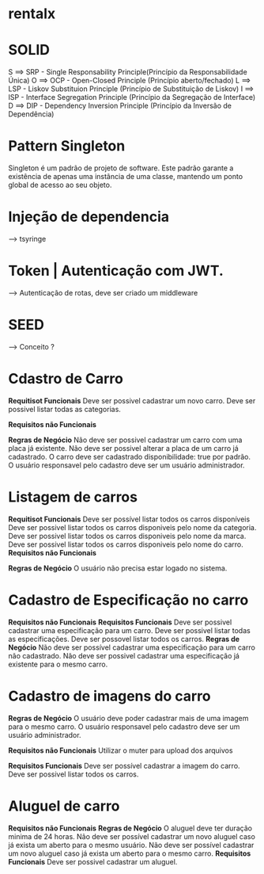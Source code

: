 # rentalx

# SOLID

S ==> SRP - Single Responsability Principle(Princípio da Responsabilidade Única)
O ==> OCP - Open-Closed Principle (Princípio aberto/fechado)
L ==> LSP - Liskov Substituion Principle (Princípio de Substituição de Liskov)
I ==> ISP - Interface Segregation Principle (Princípio da Segregação de Interface)
D ==> DIP - Dependency Inversion Principle (Princípio da Inversão de Dependência)



# Pattern Singleton 

Singleton é um padrão de projeto de software.
Este padrão garante a existência de apenas uma instância de uma
classe, mantendo um ponto global de acesso ao seu objeto. 

# Injeção de dependencia

--> tsyringe

# Token | Autenticação com JWT.

--> Autenticação de rotas, deve ser criado um middleware



# SEED
 --> Conceito ?

# Cdastro de Carro

**Requitisot Funcionais**
Deve ser possivel cadastrar um novo carro.
Deve ser possivel listar todas as categorias.

**Requisitos não Funcionais**

**Regras de Negócio**
Não deve ser possivel cadastrar um carro com uma placa já existente.
Não deve ser possivel alterar a placa de um carro já cadastrado.
O carro deve ser cadastrado disponibilidade: true por padrão.
O usuário responsavel pelo cadastro deve ser um usuário administrador.

# Listagem de carros

**Requitisot Funcionais**
Deve ser possível listar todos os carros disponíveis
Deve ser possivel listar todos os carros disponiveis pelo nome da categoria.
Deve ser possivel listar todos os carros disponiveis pelo nome da marca.
Deve ser possivel listar todos os carros disponiveis pelo nome do carro.
**Requisitos não Funcionais**

**Regras de Negócio**
O usuário não precisa estar logado no sistema.

# Cadastro de Especificação no carro

**Requisitos não Funcionais**
**Requisitos Funcionais**
Deve ser possivel cadastrar uma especificação para um carro.
Deve ser possivel listar todas as especificações.
Deve ser possovel listar todos os carros.
**Regras de Negócio**
Não deve ser possível cadastrar uma especificação para um carro não cadastrado.
Não deve ser possivel cadastrar uma especificação já existente para o mesmo carro.


# Cadastro de imagens do carro

**Regras de Negócio**
O usuário deve poder cadastrar mais de uma imagem para o mesmo carro.
O usuário responsavel pelo cadastro deve ser um usuário administrador.

**Requisitos não Funcionais**
Utilizar o muter para upload dos arquivos 

**Requisitos Funcionais**
Deve ser possível cadastrar a imagem do carro.
Deve ser possivel listar todos os carros.


# Aluguel de carro

**Requisitos não Funcionais**
**Regras de Negócio**
O aluguel deve ter duração minima de 24 horas.
Não deve ser possível cadastrar um novo aluguel caso já exista um aberto para o mesmo usuário.
Não deve ser possível cadastrar um novo aluguel caso já exista um aberto para o mesmo carro. 
**Requisitos Funcionais**
Deve ser possivel cadastrar um aluguel.

